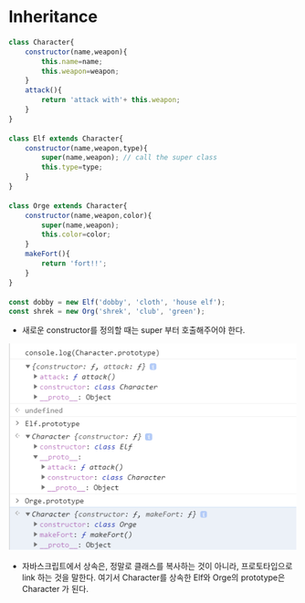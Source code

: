 # Inheritance

```javascript
class Character{
    constructor(name,weapon){
        this.name=name;
        this.weapon=weapon;
    }
    attack(){
        return 'attack with'+ this.weapon;
    }
}

class Elf extends Character{
    constructor(name,weapon,type){
        super(name,weapon); // call the super class 
        this.type=type;
    }
}

class Orge extends Character{
    constructor(name,weapon,color){
        super(name,weapon);
        this.color=color;
    }
    makeFort(){
        return 'fort!!';
    }
}

const dobby = new Elf('dobby', 'cloth', 'house elf');
const shrek = new Org('shrek', 'club', 'green');
```

- 새로운 constructor를 정의할 때는 super 부터 호출해주어야 한다.

![](https://raw.githubusercontent.com/moonheekim0118/TIL-/master/Object%20Oriented%20Programming/%ED%94%84%EB%A1%9C%ED%86%A0%ED%83%80%EC%9E%85.png)

- 자바스크립트에서 상속은, 정말로 클래스를 복사하는 것이 아니라, 프로토타입으로 link 하는 것을 말한다. 여기서 Character를 상속한 Elf와 Orge의 prototype은 Character 가 된다.  